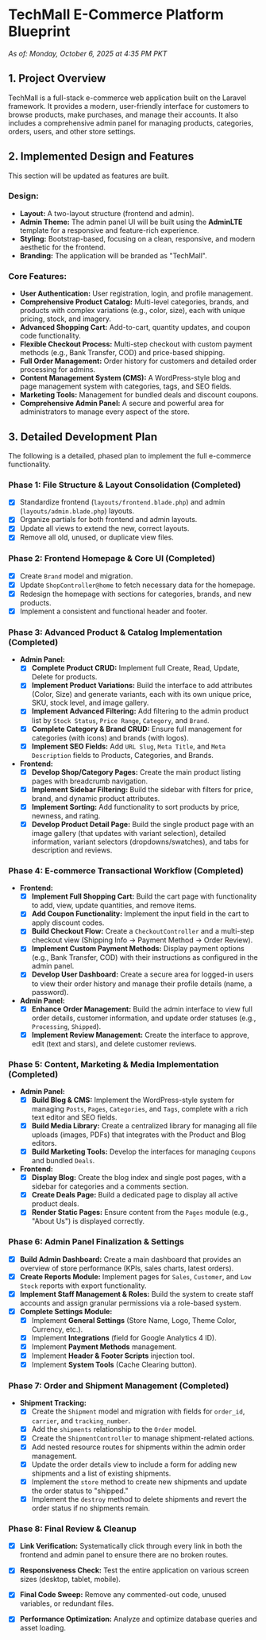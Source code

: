 
# TechMall E-Commerce Platform Blueprint

*As of: Monday, October 6, 2025 at 4:35 PM PKT*

## 1. Project Overview

TechMall is a full-stack e-commerce web application built on the Laravel framework. It provides a modern, user-friendly interface for customers to browse products, make purchases, and manage their accounts. It also includes a comprehensive admin panel for managing products, categories, orders, users, and other store settings.

## 2. Implemented Design and Features

This section will be updated as features are built.

### Design:
* **Layout:** A two-layout structure (frontend and admin).
* **Admin Theme:** The admin panel UI will be built using the **AdminLTE** template for a responsive and feature-rich experience.
* **Styling:** Bootstrap-based, focusing on a clean, responsive, and modern aesthetic for the frontend.
* **Branding:** The application will be branded as "TechMall".

### Core Features:
* **User Authentication:** User registration, login, and profile management.
* **Comprehensive Product Catalog:** Multi-level categories, brands, and products with complex variations (e.g., color, size), each with unique pricing, stock, and imagery.
* **Advanced Shopping Cart:** Add-to-cart, quantity updates, and coupon code functionality.
* **Flexible Checkout Process:** Multi-step checkout with custom payment methods (e.g., Bank Transfer, COD) and price-based shipping.
* **Full Order Management:** Order history for customers and detailed order processing for admins.
* **Content Management System (CMS):** A WordPress-style blog and page management system with categories, tags, and SEO fields.
* **Marketing Tools:** Management for bundled deals and discount coupons.
* **Comprehensive Admin Panel:** A secure and powerful area for administrators to manage every aspect of the store.

## 3. Detailed Development Plan

The following is a detailed, phased plan to implement the full e-commerce functionality.

### Phase 1: File Structure & Layout Consolidation (Completed)
* [x] Standardize frontend (`layouts/frontend.blade.php`) and admin (`layouts/admin.blade.php`) layouts.
* [x] Organize partials for both frontend and admin layouts.
* [x] Update all views to extend the new, correct layouts.
* [x] Remove all old, unused, or duplicate view files.

### Phase 2: Frontend Homepage & Core UI (Completed)
* [x] Create `Brand` model and migration.
* [x] Update `ShopController@home` to fetch necessary data for the homepage.
* [x] Redesign the homepage with sections for categories, brands, and new products.
* [x] Implement a consistent and functional header and footer.

### Phase 3: Advanced Product & Catalog Implementation (Completed)
* **Admin Panel:**
    * [x] **Complete Product CRUD:** Implement full Create, Read, Update, Delete for products.
    * [x] **Implement Product Variations:** Build the interface to add attributes (Color, Size) and generate variants, each with its own unique price, SKU, stock level, and image gallery.
    * [x] **Implement Advanced Filtering:** Add filtering to the admin product list by `Stock Status`, `Price Range`, `Category`, and `Brand`.
    * [x] **Complete Category & Brand CRUD:** Ensure full management for categories (with icons) and brands (with logos).
    * [x] **Implement SEO Fields:** Add `URL Slug`, `Meta Title`, and `Meta Description` fields to Products, Categories, and Brands.
* **Frontend:**
    * [x] **Develop Shop/Category Pages:** Create the main product listing pages with breadcrumb navigation.
    * [x] **Implement Sidebar Filtering:** Build the sidebar with filters for price, brand, and dynamic product attributes.
    * [x] **Implement Sorting:** Add functionality to sort products by price, newness, and rating.
    * [x] **Develop Product Detail Page:** Build the single product page with an image gallery (that updates with variant selection), detailed information, variant selectors (dropdowns/swatches), and tabs for description and reviews.

### Phase 4: E-commerce Transactional Workflow (Completed)
* **Frontend:**
    * [x] **Implement Full Shopping Cart:** Build the cart page with functionality to add, view, update quantities, and remove items.
    * [x] **Add Coupon Functionality:** Implement the input field in the cart to apply discount codes.
    * [x] **Build Checkout Flow:** Create a `CheckoutController` and a multi-step checkout view (Shipping Info -> Payment Method -> Order Review).
    * [x] **Implement Custom Payment Methods:** Display payment options (e.g., Bank Transfer, COD) with their instructions as configured in the admin panel.
    * [x] **Develop User Dashboard:** Create a secure area for logged-in users to view their order history and manage their profile details (name, a password).
* **Admin Panel:**
    * [x] **Enhance Order Management:** Build the admin interface to view full order details, customer information, and update order statuses (e.g., `Processing`, `Shipped`).
    * [x] **Implement Review Management:** Create the interface to approve, edit (text and stars), and delete customer reviews.

### Phase 5: Content, Marketing & Media Implementation (Completed)
* **Admin Panel:**
    * [x] **Build Blog & CMS:** Implement the WordPress-style system for managing `Posts`, `Pages`, `Categories`, and `Tags`, complete with a rich text editor and SEO fields.
    * [x] **Build Media Library:** Create a centralized library for managing all file uploads (images, PDFs) that integrates with the Product and Blog editors.
    * [x] **Build Marketing Tools:** Develop the interfaces for managing `Coupons` and bundled `Deals`.
* **Frontend:**
    * [x] **Display Blog:** Create the blog index and single post pages, with a sidebar for categories and a comments section.
    * [x] **Create Deals Page:** Build a dedicated page to display all active product deals.
    * [x] **Render Static Pages:** Ensure content from the `Pages` module (e.g., "About Us") is displayed correctly.

### Phase 6: Admin Panel Finalization & Settings
* [x] **Build Admin Dashboard:** Create a main dashboard that provides an overview of store performance (KPIs, sales charts, latest orders).
* [x] **Create Reports Module:** Implement pages for `Sales`, `Customer`, and `Low Stock` reports with export functionality.
* [x] **Implement Staff Management & Roles:** Build the system to create staff accounts and assign granular permissions via a role-based system.
* [x] **Complete Settings Module:**
    * [x] Implement **General Settings** (Store Name, Logo, Theme Color, Currency, etc.).
    * [x] Implement **Integrations** (field for Google Analytics 4 ID).
    * [x] Implement **Payment Methods** management.
    * [x] Implement **Header & Footer Scripts** injection tool.
    * [x] Implement **System Tools** (Cache Clearing button).

### Phase 7: Order and Shipment Management (Completed)

* **Shipment Tracking:**
    * [x] Create the `Shipment` model and migration with fields for `order_id`, `carrier`, and `tracking_number`.
    * [x] Add the `shipments` relationship to the `Order` model.
    * [x] Create the `ShipmentController` to manage shipment-related actions.
    * [x] Add nested resource routes for shipments within the admin order management.
    * [x] Update the order details view to include a form for adding new shipments and a list of existing shipments.
    * [x] Implement the `store` method to create new shipments and update the order status to "shipped."
    * [x] Implement the `destroy` method to delete shipments and revert the order status if no shipments remain.

### Phase 8: Final Review & Cleanup
* [x] **Link Verification:** Systematically click through every link in both the frontend and admin panel to ensure there are no broken routes.
* [x] **Responsiveness Check:** Test the entire application on various screen sizes (desktop, tablet, mobile).
* [x] **Final Code Sweep:** Remove any commented-out code, unused variables, or redundant files.
* [x] **Performance Optimization:** Analyze and optimize database queries and asset loading.

